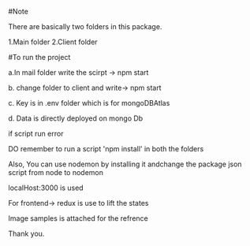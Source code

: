 #Note



There are basically two folders in this package.



1.Main folder
2.Client folder



#To run the project

a.In mail folder write the scirpt -> npm start

b. change folder to client and write-> npm start

c. Key is in .env folder which is for mongoDBAtlas

d. Data is directly deployed on mongo Db


if script run error

DO remember to run a script 'npm install' in both the folders

Also,
You can use nodemon by installing it andchange the package json script from node to nodemon

localHost:3000 is used

For frontend-> redux is use to lift the states

Image samples is attached for the refrence


Thank you.